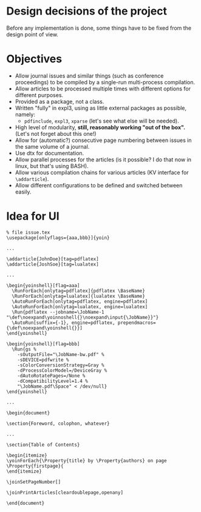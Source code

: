 
# Design decisions of the project

Before any implementation is done, some things have to be fixed from the design point of view.

# Objectives

- Allow journal issues and similar things (such as conference proceedings) to be compiled by a single-run multi-process compilation.
- Allow articles to be processed multiple times with different options for different purposes.
- Provided as a package, not a class.
- Written "fully" in expl3, using as little external packages as possible, namely:<br>
  - `pdfinclude`, `expl3`, `xparse` (let's see what else will be needed).
- High level of modularity, **still, reasonably working "out of the box".** (Let's not forget about this one!)
- Allow for (automatic?) consecutive page numbering between issues in the same volume of a journal.
- Use dtx for documentation.
- Allow parallel processes for the articles (is it possible? I do that now in linux, but that's using BASH).
- Allow various compilation chains for various articles (KV interface for `\addarticle`).
- Allow different configurations to be defined and switched between easily.

# Idea for UI

    % file issue.tex
    \usepackage[onlyflags={aaa,bbb}]{yoin}
    
    ...
    
    \addarticle{JohnDoe}[tag=pdflatex]
    \addarticle{JoshSoe}[tag=lualatex]
    
    ...
    
    \begin{yoinshell}[flag=aaa]
      \RunForEach[onlytag=pdflatex]{pdflatex \BaseName}
      \RunForEach[onlytag=lualatex]{lualatex \BaseName}
      \AutoRunForEach[onlytag=pdflatex, engine=pdflatex]
      \AutoRunForEach[onlytag=lualatex, engine=lualatex]
      \Run{pdflatex --jobname=\JobName-1 "\def\noexpand\yoinnoshell{}\noexpand\input{\JobName}}"}
      \AutoRun[suffix={-1}, engine=pdflatex, prependmacros={\def\noexpand\yoinshell{}}]
    \end{yoinshell}
    
    \begin{yoinshell}[flag=bbb]
      \Run{gs %
        -sOutputFile="\JobName-bw.pdf" %
        -sDEVICE=pdfwrite %
        -sColorConversionStrategy=Gray %
        -dProcessColorModel=/DeviceGray %
        -dAutoRotatePages=/None %
        -dCompatibilityLevel=1.4 %
        "\JobName.pdf\Space" < /dev/null}
    \end{yoinshell}
    
    ...
    
    \begin{document}
    
    \section{Foreword, colophon, whatever}
    
    ...
    
    \section{Table of Contents}
    
    \begin{itemize}
    \yoinForEach{\Property{title} by \Property{authors} on page \Property{firstpage}{
    \end{itemize}
    
    \joinSetPageNumber[]
    
    \joinPrintArticles[cleardoublepage,openany]
    
    \end{document}

